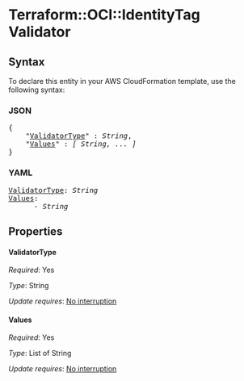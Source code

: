 # Terraform::OCI::IdentityTag Validator

## Syntax

To declare this entity in your AWS CloudFormation template, use the following syntax:

### JSON

<pre>
{
    "<a href="#validatortype" title="ValidatorType">ValidatorType</a>" : <i>String</i>,
    "<a href="#values" title="Values">Values</a>" : <i>[ String, ... ]</i>
}
</pre>

### YAML

<pre>
<a href="#validatortype" title="ValidatorType">ValidatorType</a>: <i>String</i>
<a href="#values" title="Values">Values</a>: <i>
      - String</i>
</pre>

## Properties

#### ValidatorType

_Required_: Yes

_Type_: String

_Update requires_: [No interruption](https://docs.aws.amazon.com/AWSCloudFormation/latest/UserGuide/using-cfn-updating-stacks-update-behaviors.html#update-no-interrupt)

#### Values

_Required_: Yes

_Type_: List of String

_Update requires_: [No interruption](https://docs.aws.amazon.com/AWSCloudFormation/latest/UserGuide/using-cfn-updating-stacks-update-behaviors.html#update-no-interrupt)

